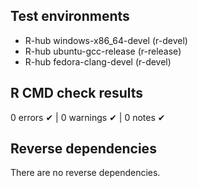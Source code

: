 
## Test environments
- R-hub windows-x86_64-devel (r-devel)
- R-hub ubuntu-gcc-release (r-release)
- R-hub fedora-clang-devel (r-devel)

## R CMD check results
0 errors ✔ | 0 warnings ✔ | 0 notes ✔

## Reverse dependencies
There are no reverse dependencies.
